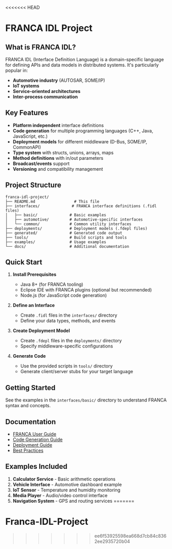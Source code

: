<<<<<<< HEAD
# FRANCA IDL Project

## What is FRANCA IDL?

FRANCA IDL (Interface Definition Language) is a domain-specific language for defining APIs and data models in distributed systems. It's particularly popular in:

- **Automotive industry** (AUTOSAR, SOME/IP)
- **IoT systems**
- **Service-oriented architectures**
- **Inter-process communication**

## Key Features

- **Platform independent** interface definitions
- **Code generation** for multiple programming languages (C++, Java, JavaScript, etc.)
- **Deployment models** for different middleware (D-Bus, SOME/IP, CommonAPI)
- **Type system** with structs, unions, arrays, maps
- **Method definitions** with in/out parameters
- **Broadcast/events** support
- **Versioning** and compatibility management

## Project Structure

```
franca-idl-project/
├── README.md                 # This file
├── interfaces/              # FRANCA interface definitions (.fidl files)
│   ├── basic/              # Basic examples
│   ├── automotive/         # Automotive-specific interfaces
│   └── common/             # Common utility interfaces
├── deployments/            # Deployment models (.fdepl files)
├── generated/              # Generated code output
├── tools/                  # Build scripts and tools
├── examples/               # Usage examples
└── docs/                   # Additional documentation
```

## Quick Start

1. **Install Prerequisites**
   - Java 8+ (for FRANCA tooling)
   - Eclipse IDE with FRANCA plugins (optional but recommended)
   - Node.js (for JavaScript code generation)

2. **Define an Interface**
   - Create `.fidl` files in the `interfaces/` directory
   - Define your data types, methods, and events

3. **Create Deployment Model**
   - Create `.fdepl` files in the `deployments/` directory
   - Specify middleware-specific configurations

4. **Generate Code**
   - Use the provided scripts in `tools/` directory
   - Generate client/server stubs for your target language

## Getting Started

See the examples in the `interfaces/basic/` directory to understand FRANCA syntax and concepts.

## Documentation

- [FRANCA User Guide](docs/franca-user-guide.md)
- [Code Generation Guide](docs/code-generation.md)
- [Deployment Guide](docs/deployment-guide.md)
- [Best Practices](docs/best-practices.md)

## Examples Included

1. **Calculator Service** - Basic arithmetic operations
2. **Vehicle Interface** - Automotive dashboard example
3. **IoT Sensor** - Temperature and humidity monitoring
4. **Media Player** - Audio/video control interface
5. **Navigation System** - GPS and routing services
=======
# Franca-IDL-Project
>>>>>>> ee6f53925598ea668d7cb84c8362ee2935720b04
